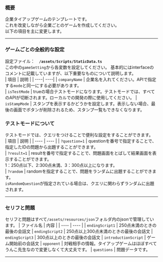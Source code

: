 ### 概要
企業タイアップゲームのテンプレートです。  
これを改変しながら企業ごとのゲームを作成してください。  
以下の項目を主に変更します。

***

### ゲームごとの全般的な設定
設定ファイル：　**`/assets/Scripts/StaticData.ts`**  
この中の`gameSetting`から各変数を設定してください。
基本的にはinterfaceのコメントに記載していますが、以下重要なものについて説明します。  
| 項目 | 説明 |
| ----| ----|
| `companyName` | 企業名を入れてください。APIで指定する`mode`と同一にする必要があります。  
| `isTestMode` | trueの場合テストモードになります。テストモードでは、すべてのAPIが切断されます。ローカルでの開発の際に使用してください。
| `isStampMode` | スタンプを表示するかどうかを設定します。表示しない場合、最後の画面でボタンが削除されるため、スタンプ一覧もできなくなります。

### テストモードについて 
テストモードでは、クエリをつけることで便利な設定をすることができます。  
| 項目 | 説明 |
| ---- | ---- |
| `?question=1` | questionを番号で指定することで、指定したIDの問題から出題することができます。  
| `?result=1` | resultを番号で指定することで、問題画面をとばして結果画面を表示することができます。<br>1：250点以下、2:300点未満、3：300点以上になります。  
| `?random` | randomを指定することで、問題をランダムに出題することができます。<br>`isRandomQuestion`が指定されている場合は、クエリに関わらずランダムに出題されます。  

***

### セリフと問題
セリフと問題はすべて`/assets/resources/json`フォルダ内のjsonで管理しています。
| ファイル名 | 内容 |
| ---- | ---- |
| `endingScript1` | 250点未満のときの最後の会話文
| `endingScript2` | 250点以上300点未満のときの最後の会話文
| `endingScript3` | 300点以上のときの最後の会話文
| `introductionScript` | ゲーム開始前の会話文
| `opponent` | 対戦相手の情報。タイアップゲームはほぼすべてうんこ先生なので変更しなくて大丈夫です。
| `questions` | 問題データです。

***

### 
